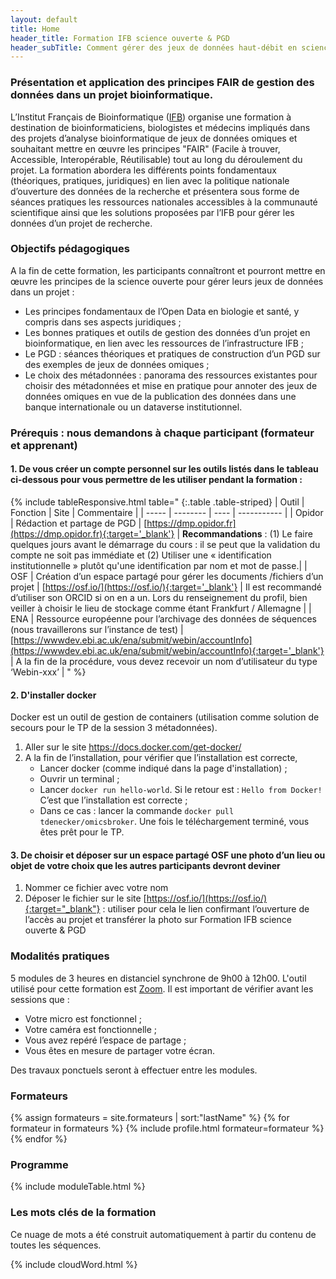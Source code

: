 ```yaml
---
layout: default
title: Home
header_title: Formation IFB science ouverte & PGD 
header_subTitle: Comment gérer des jeux de données haut-débit en sciences de la vie et de la santé 
---
```


### Présentation et application des principes FAIR de gestion des données dans un projet bioinformatique.

L’Institut Français de Bioinformatique ([IFB](https://www.france-bioinformatique.fr/)) organise une formation à destination de bioinformaticiens, biologistes et médecins impliqués dans des projets d’analyse bioinformatique de jeux de données omiques et souhaitant mettre en œuvre les principes "FAIR" (Facile à trouver, Accessible, Interopérable, Réutilisable) tout au long du déroulement du projet. La formation abordera les différents points fondamentaux (théoriques, pratiques, juridiques) en lien avec la politique nationale d’ouverture des données de la recherche et présentera sous forme de séances pratiques les ressources nationales accessibles à la communauté scientifique ainsi que les solutions proposées par l’IFB pour gérer les données d’un projet de recherche.

### Objectifs pédagogiques

A la fin de cette formation, les participants connaîtront et pourront mettre en œuvre les principes de la science ouverte pour gérer leurs jeux de données dans un projet :

- Les principes fondamentaux de l’Open Data en biologie et santé, y compris dans ses aspects juridiques ;
- Les bonnes pratiques et outils de gestion des données d’un projet en bioinformatique, en lien avec les ressources de l’infrastructure IFB ;
- Le PGD : séances théoriques et pratiques de construction d’un PGD sur des exemples de jeux de données omiques ;
- Le choix des métadonnées : panorama des ressources existantes pour choisir des métadonnées et mise en pratique pour annoter des jeux de données omiques en vue de la publication des données dans une banque internationale ou un dataverse institutionnel.

### Prérequis : nous demandons à chaque participant (formateur et apprenant) 

#### 1. De vous créer un compte personnel sur les outils listés dans le tableau ci-dessous pour vous permettre de les utiliser pendant la formation : 

{% include tableResponsive.html
table="
{:.table .table-striped}
| Outil | Fonction | Site | Commentaire |
| ----- | -------- | ---- | ----------- |
| Opidor | Rédaction  et partage  de PGD | [https://dmp.opidor.fr](https://dmp.opidor.fr){:target='_blank'} | **Recommandations** : (1) Le faire quelques jours avant le démarrage du cours : il se peut que la validation du compte ne soit pas immédiate et (2) Utiliser une « identification institutionnelle » plutôt qu'une identification par nom et mot de passe.|
| OSF | Création d’un espace partagé pour gérer les documents /fichiers d’un projet | [https://osf.io/](https://osf.io/){:target='_blank'} | Il est recommandé d’utiliser son ORCID si on en a un. Lors du renseignement du profil, bien veiller à choisir le lieu de stockage comme étant Frankfurt / Allemagne |
| ENA | Ressource européenne pour l’archivage des données de séquences  (nous travaillerons sur l’instance de test) | [https://wwwdev.ebi.ac.uk/ena/submit/webin/accountInfo](https://wwwdev.ebi.ac.uk/ena/submit/webin/accountInfo){:target='_blank'} | A la fin de la procédure, vous devez recevoir un nom d’utilisateur du type ‘Webin-xxx’ |
" %}

#### 2. D'installer docker

Docker est un outil de gestion de containers (utilisation comme solution de secours pour le TP de la session 3 métadonnées). 

1. Aller sur le site https://docs.docker.com/get-docker/ 
2. A la fin de l’installation, pour vérifier que l’installation est correcte, 
   - Lancer docker (comme indiqué dans la page d'installation) ;
   - Ouvrir un terminal ;
   - Lancer `docker run hello-world`. Si le retour est : `Hello from Docker!` C’est que l’installation est correcte ;
   - Dans ce cas : lancer la commande `docker pull tdenecker/omicsbroker`. Une fois le téléchargement terminé, vous êtes prêt pour le TP.

#### 3. De choisir et déposer sur un espace partagé OSF une photo d’un lieu ou objet de votre choix que les autres participants devront deviner

1. Nommer ce fichier avec votre nom
2. Déposer le fichier sur le site [https://osf.io/](https://osf.io/){:target="_blank"} : utiliser pour cela le lien confirmant l’ouverture de l’accès au projet et transférer la photo sur Formation IFB science ouverte & PGD 

### Modalités pratiques

5 modules de 3 heures en distanciel synchrone de 9h00 à 12h00. L'outil utilisé pour cette formation est [Zoom](https://zoom.us/). Il est important de vérifier avant les sessions que :

- Votre micro est fonctionnel ;
- Votre caméra est fonctionnelle ;
- Vous avez repéré l’espace de partage ;
- Vous êtes en mesure de partager votre écran.

Des travaux ponctuels seront à effectuer entre les modules.

### Formateurs

{% assign formateurs = site.formateurs | sort:"lastName" %}
{% for formateur in formateurs %}
{% include profile.html formateur=formateur %}
{% endfor %}

### Programme

{% include moduleTable.html %}  

### Les mots clés de la formation

Ce nuage de mots a été construit automatiquement à partir du contenu de toutes les séquences.

{% include cloudWord.html %}